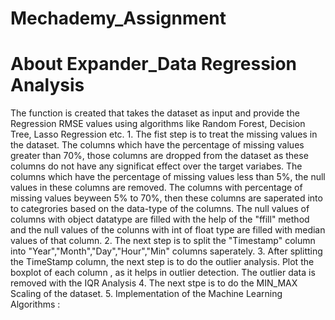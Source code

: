 # Mechademy_Assignment

# About Expander_Data Regression Analysis
  The function is created that takes the dataset as input and provide the Regression RMSE values using algorithms like Random Forest, 
  Decision Tree, Lasso Regression etc.
    1. The fist step is to treat the missing values in the dataset.
        The columns which have the percentage of missing values greater than 70%, those columns are dropped from the dataset as these 
        columns do not have any significat effect over the target variabes.
        The columns which have the percentage of missing values less than 5%, the null values in these columns are removed.
        The columns with percentage of missing values beyween 5% to 70%, then these columns are saperated into to categrories based on 
        the data-type of the columns. The null values of columns with object datatype are filled with the help of the "ffill" method and 
        the null values of the colunns with int of float type are filled with median values of that column.
    2.  The next step is to split the "Timestamp" column into "Year","Month","Day","Hour","Min" columns saperately.
    3.  After splitting the TimeStamp column, the next step is to do the outlier analysis. Plot the boxplot of each column , as it helps 
         in outlier detection. The outlier data is removed with the IQR Analysis
    4.  The next stpe is to do the MIN_MAX Scaling of the dataset.
    5.  Implementation of the Machine Learning Algorithms :
          
  
